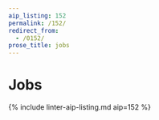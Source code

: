 ```yaml
---
aip_listing: 152
permalink: /152/
redirect_from:
  - /0152/
prose_title: jobs
---
```


# Jobs

{% include linter-aip-listing.md aip=152 %}
